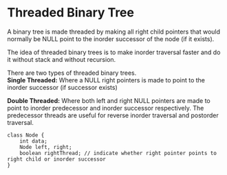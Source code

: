 # Threaded Binary Tree

A binary tree is made threaded by making all right child pointers that would normally be NULL point to the inorder successor of the node (if it exists).

The idea of threaded binary trees is to make inorder traversal faster and do it without stack and without recursion.

There are two types of threaded binary trees.  
**Single Threaded:** Where a NULL right pointers is made to point to the inorder successor (if successor exists)

**Double Threaded:** Where both left and right NULL pointers are made to point to inorder predecessor and inorder successor respectively. The predecessor threads are useful for reverse inorder traversal and postorder traversal.

```
class Node {
    int data;
    Node left, right;
    boolean rightThread; // indicate whether right pointer points to right child or inorder successor
}
```
